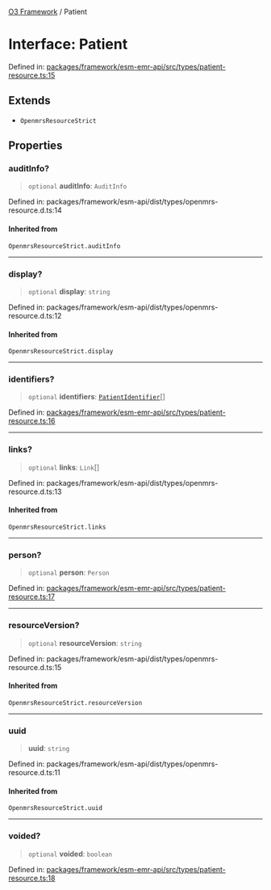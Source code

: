 [O3 Framework](../API.md) / Patient

# Interface: Patient

Defined in: [packages/framework/esm-emr-api/src/types/patient-resource.ts:15](https://github.com/habeshabro/openmrs-esm-core/blob/main/packages/framework/esm-emr-api/src/types/patient-resource.ts#L15)

## Extends

- `OpenmrsResourceStrict`

## Properties

### auditInfo?

> `optional` **auditInfo**: `AuditInfo`

Defined in: packages/framework/esm-api/dist/types/openmrs-resource.d.ts:14

#### Inherited from

`OpenmrsResourceStrict.auditInfo`

***

### display?

> `optional` **display**: `string`

Defined in: packages/framework/esm-api/dist/types/openmrs-resource.d.ts:12

#### Inherited from

`OpenmrsResourceStrict.display`

***

### identifiers?

> `optional` **identifiers**: [`PatientIdentifier`](PatientIdentifier.md)[]

Defined in: [packages/framework/esm-emr-api/src/types/patient-resource.ts:16](https://github.com/habeshabro/openmrs-esm-core/blob/main/packages/framework/esm-emr-api/src/types/patient-resource.ts#L16)

***

### links?

> `optional` **links**: `Link`[]

Defined in: packages/framework/esm-api/dist/types/openmrs-resource.d.ts:13

#### Inherited from

`OpenmrsResourceStrict.links`

***

### person?

> `optional` **person**: `Person`

Defined in: [packages/framework/esm-emr-api/src/types/patient-resource.ts:17](https://github.com/habeshabro/openmrs-esm-core/blob/main/packages/framework/esm-emr-api/src/types/patient-resource.ts#L17)

***

### resourceVersion?

> `optional` **resourceVersion**: `string`

Defined in: packages/framework/esm-api/dist/types/openmrs-resource.d.ts:15

#### Inherited from

`OpenmrsResourceStrict.resourceVersion`

***

### uuid

> **uuid**: `string`

Defined in: packages/framework/esm-api/dist/types/openmrs-resource.d.ts:11

#### Inherited from

`OpenmrsResourceStrict.uuid`

***

### voided?

> `optional` **voided**: `boolean`

Defined in: [packages/framework/esm-emr-api/src/types/patient-resource.ts:18](https://github.com/habeshabro/openmrs-esm-core/blob/main/packages/framework/esm-emr-api/src/types/patient-resource.ts#L18)
